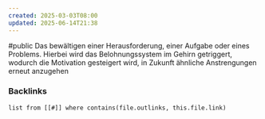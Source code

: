 ```yaml
---
created: 2025-03-03T08:00
updated: 2025-06-14T21:38
---
```

#public
Das bewältigen einer Herausforderung, einer Aufgabe oder eines Problems. Hierbei wird das Belohnungssystem im Gehirn getriggert, wodurch die Motivation gesteigert wird, in Zukunft ähnliche Anstrengungen erneut anzugehen


### Backlinks
```dataview 
list from [[#]] where contains(file.outlinks, this.file.link)
```

